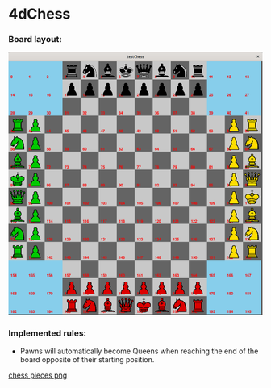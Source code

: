# 4dChess


### Board layout:


![board](https://raw.githubusercontent.com/rokemHB/4dChess/main/chess/images/board_layout.png
)


### Implemented rules:
- Pawns will automatically become Queens when reaching the end of the board opposite of their starting position.

[chess pieces png](https://commons.wikimedia.org/wiki/Category:SVG_chess_pieces)